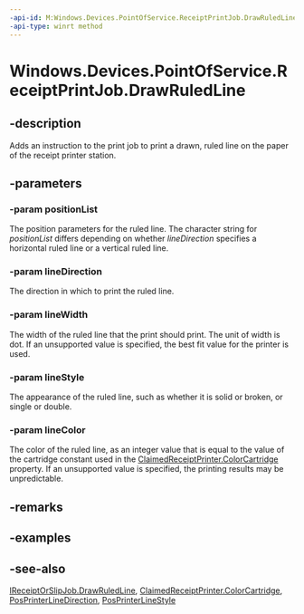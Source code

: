 ```yaml
---
-api-id: M:Windows.Devices.PointOfService.ReceiptPrintJob.DrawRuledLine(System.String,Windows.Devices.PointOfService.PosPrinterLineDirection,System.UInt32,Windows.Devices.PointOfService.PosPrinterLineStyle,System.UInt32)
-api-type: winrt method
---
```


<!-- Method syntax
public void DrawRuledLine(System.String positionList, Windows.Devices.PointOfService.PosPrinterLineDirection lineDirection, System.UInt32 lineWidth, Windows.Devices.PointOfService.PosPrinterLineStyle lineStyle, System.UInt32 lineColor)
-->

# Windows.Devices.PointOfService.ReceiptPrintJob.DrawRuledLine

## -description
Adds an instruction to the print job to print a drawn, ruled line on the paper of the receipt printer station.

## -parameters
### -param positionList
The position parameters for the ruled line. The character string for *positionList* differs depending on whether *lineDirection* specifies a horizontal ruled line or a vertical ruled line.

### -param lineDirection
The direction in which to print the ruled line.

### -param lineWidth
The width of the ruled line that the print should print. The unit of width is dot. If an unsupported value is specified, the best fit value for the printer is used.

### -param lineStyle
The appearance of the ruled line, such as whether it is solid or broken, or single or double.

### -param lineColor
The color of the ruled line, as an integer value that is equal to the value of the cartridge constant used in the [ClaimedReceiptPrinter.ColorCartridge](claimedreceiptprinter_colorcartridge.md) property. If an unsupported value is specified, the printing results may be unpredictable.

## -remarks

## -examples

## -see-also
[IReceiptOrSlipJob.DrawRuledLine](ireceiptorslipjob_drawruledline.md), [ClaimedReceiptPrinter.ColorCartridge](claimedreceiptprinter_colorcartridge.md), [PosPrinterLineDirection](posprinterlinedirection.md), [PosPrinterLineStyle](posprinterlinestyle.md)